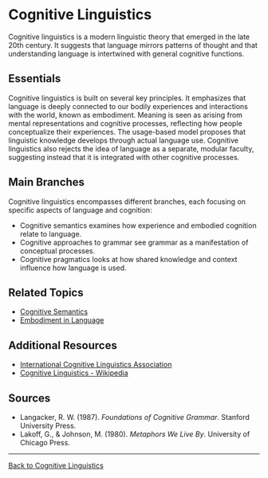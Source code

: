 # Cognitive Linguistics

Cognitive linguistics is a modern linguistic theory that emerged in the late 20th century. It suggests that language mirrors patterns of thought and that understanding language is intertwined with general cognitive functions.

## Essentials

Cognitive linguistics is built on several key principles. It emphasizes that language is deeply connected to our bodily experiences and interactions with the world, known as embodiment. Meaning is seen as arising from mental representations and cognitive processes, reflecting how people conceptualize their experiences. The usage-based model proposes that linguistic knowledge develops through actual language use. Cognitive linguistics also rejects the idea of language as a separate, modular faculty, suggesting instead that it is integrated with other cognitive processes.

## Main Branches

Cognitive linguistics encompasses different branches, each focusing on specific aspects of language and cognition:

- Cognitive semantics examines how experience and embodied cognition relate to language.
- Cognitive approaches to grammar see grammar as a manifestation of conceptual processes.
- Cognitive pragmatics looks at how shared knowledge and context influence how language is used.

## Related Topics


- [Cognitive Semantics](Cognitive-Semantics.md)
- [Embodiment in Language](Embodiment-in-Language.md)

## Additional Resources

- [International Cognitive Linguistics Association](https://cognitivelinguistics.org/)
- [Cognitive Linguistics - Wikipedia](https://en.wikipedia.org/wiki/Cognitive_linguistics)

## Sources

- Langacker, R. W. (1987). *Foundations of Cognitive Grammar*. Stanford University Press.
- Lakoff, G., & Johnson, M. (1980). *Metaphors We Live By*. University of Chicago Press.

---

[Back to Cognitive Linguistics](../README.md)
